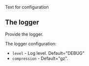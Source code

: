 Text for configuration

## The logger
Provide the logger.

The logger configuration:

- `level` - Log level. Default="DEBUG"
- `compression` - Default="gz".

